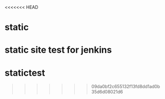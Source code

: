 <<<<<<< HEAD
# static
static site test for jenkins
=======
# statictest
>>>>>>> 09da0bf2c655132f13fd8dd1ad0b35d6d08021d6
